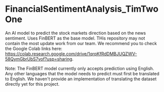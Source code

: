 # FinancialSentimentAnalysis_TimTwoOne
An AI model to predict the stock markets direction based on the news sentiment. Uses FinBERT as the base model. THis repository may not contain the most update work from our team. We recommend you to check the Google Colab links here: https://colab.research.google.com/drive/1qrpKfRdDMBJUQZWV-58QymGbrUbS7vof?usp=sharing. 

Note: The FinBERT model currently only accepts prediction using English. Any other languages that the model needs to predict must first be translated to English. We haven't provide an implementation of translating the dataset directly yet for this project. 
